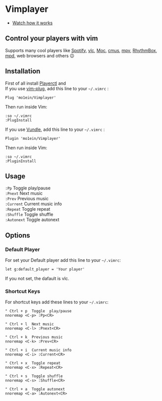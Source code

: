 # Vimplayer
- [Watch how it works](https://youtu.be/jPfP5h8UKxA)
## Control your players with vim
Supports many cool players like [Spotify](https://www.spotify.com/us/), [vlc](https://www.videolan.org/vlc/index.html), [Moc](https://github.com/jonsafari/mocp), [cmus](https://github.com/cmus/cmus), [mpv](https://mpv.io/), [RhythmBox](https://github.com/GNOME/rhythmbox), [mpd](https://www.musicpd.org/), web browsers and others :wink:

## Installation
First of all install [Playerctl](https://github.com/altdesktop/playerctl) and <br>
If you use [vim-plug](https://github.com/junegunn/vim-plug), add this line to your ```~/.vimrc``` :
```
Plug 'mo1ein/Vimplayer'
```
Then run inside Vim:
```
:so ~/.vimrc
:PlugInstall
```
If you use [Vundle](https://github.com/VundleVim/Vundle.vim), add this line to your ```~/.vimrc``` :
```
Plugin 'mo1ein/Vimplayer'
```
Then run inside Vim:
```
:so ~/.vimrc
:PluginInstall
```
## Usage
```:Pp```         Toggle  play/pause       <br>
```:Pnext```      Next music               <br>
```:Prev```       Previous music           <br>
```:Current```    Current music info       <br>
```:Repeat```     Toggle repeat            <br>
```:Shuffle```    Toggle shuffle           <br>
```:Autonext```   Toggle autonext          <br>
## Options
### Default Player
For set your Default player add this line to your `~/.vimrc`:
```
let g:default_player = 'Your player'
```
If you not set, the dafault is vlc.
### Shortcut Keys
For shortcut keys add these lines to your `~/.vimrc`:
```
" Ctrl + p  Toggle  play/pause
nnoremap <C-p> :Pp<CR>

" Ctrl + l  Next music
nnoremap <C-l> :Pnext<CR>

" Ctrl + k  Previous music
nnoremap <C-k> :Prev<CR>

" Ctrl + i  Current music info
nnoremap <C-i> :Current<CR>

" Ctrl + x  Toggle repeat
nnoremap <C-x> :Repeat<CR>

" Ctrl + s  Toggle shuffle
nnoremap <C-s> :Shuffle<CR>

" Ctrl + a  Toggle autonext
nnoremap <C-a> :Autonext<CR>
```
